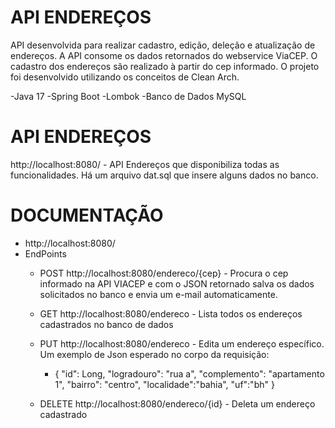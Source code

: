 # API ENDEREÇOS
API desenvolvida para realizar cadastro, edição, deleção e atualização de endereços. A API consome os dados retornados do webservice ViaCEP. O cadastro dos endereços são realizado à partir do cep informado.
O projeto foi desenvolvido utilizando os conceitos de Clean Arch.

-Java 17
-Spring Boot
-Lombok
-Banco de Dados MySQL

# API ENDEREÇOS
http://localhost:8080/ - API Endereços que disponibiliza todas as funcionalidades.
Há um arquivo dat.sql que insere alguns dados no banco.

# DOCUMENTAÇÃO
- http://localhost:8080/
- EndPoints
    - POST http://localhost:8080/endereco/{cep} - Procura o cep informado na API VIACEP e com o JSON retornado salva os dados solicitados no banco e envia um e-mail automaticamente.
    - GET http://localhost:8080/endereco - Lista todos os endereços cadastrados no banco de dados
    - PUT http://localhost:8080/endereco - Edita um endereço específico. Um exemplo de Json esperado no corpo da requisição:
        -   {
	            "id": Long,
	             "logradouro": "rua a",
	             "complemento": "apartamento 1",
	             "bairro": "centro",
               	"localidade":"bahia",
	               "uf":"bh"
               }
               
    - DELETE http://localhost:8080/endereco/{id} - Deleta um endereço cadastrado 

